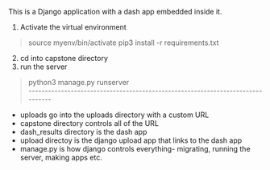 This is a Django application with a dash app embedded inside it. 
1. Activate the virtual environment 
> source myenv/bin/activate
> pip3 install -r requirements.txt
2. cd into capstone directory 
3. run the server 
> python3 manage.py runserver <br /> 
------------------------------------------------------------------------------- <br />

* uploads go into the uploads directory with a custom URL <br />
* capstone directory controls all of the URL <br /> 
* dash_results directory is the dash app <br /> 
* upload directoy is the django upload app that links to the dash app <br />
* manage.py is how django controls everything- migrating, running the server, making apps etc. 
